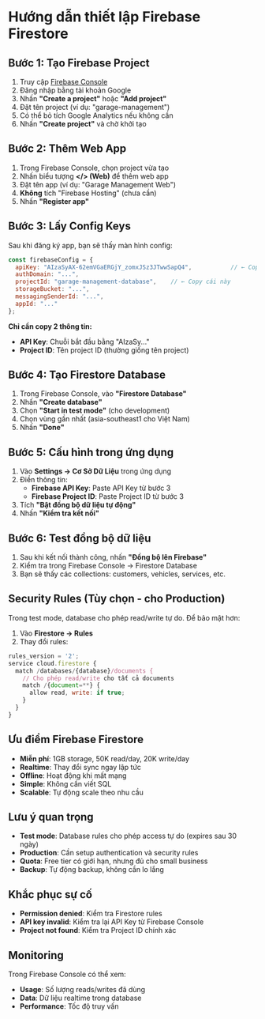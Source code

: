 # Hướng dẫn thiết lập Firebase Firestore

## Bước 1: Tạo Firebase Project
1. Truy cập [Firebase Console](https://console.firebase.google.com/)
2. Đăng nhập bằng tài khoản Google
3. Nhấn **"Create a project"** hoặc **"Add project"**
4. Đặt tên project (ví dụ: "garage-management")
5. Có thể bỏ tích Google Analytics nếu không cần
6. Nhấn **"Create project"** và chờ khởi tạo

## Bước 2: Thêm Web App
1. Trong Firebase Console, chọn project vừa tạo
2. Nhấn biểu tượng **</> (Web)** để thêm web app
3. Đặt tên app (ví dụ: "Garage Management Web")
4. **Không** tích "Firebase Hosting" (chưa cần)
5. Nhấn **"Register app"**

## Bước 3: Lấy Config Keys
Sau khi đăng ký app, bạn sẽ thấy màn hình config:
```javascript
const firebaseConfig = {
  apiKey: "AIzaSyAX-62emVGaERGjY_zomxJSz3JTwwSapQ4",           // ← Copy cái này
  authDomain: "...",
  projectId: "garage-management-database",    // ← Copy cái này
  storageBucket: "...",
  messagingSenderId: "...",
  appId: "..."
};
```

**Chỉ cần copy 2 thông tin:**
- **API Key**: Chuỗi bắt đầu bằng "AIzaSy..."
- **Project ID**: Tên project ID (thường giống tên project)

## Bước 4: Tạo Firestore Database
1. Trong Firebase Console, vào **"Firestore Database"**
2. Nhấn **"Create database"**
3. Chọn **"Start in test mode"** (cho development)
4. Chọn vùng gần nhất (asia-southeast1 cho Việt Nam)
5. Nhấn **"Done"**

## Bước 5: Cấu hình trong ứng dụng
1. Vào **Settings → Cơ Sở Dữ Liệu** trong ứng dụng
2. Điền thông tin:
   - **Firebase API Key**: Paste API Key từ bước 3
   - **Firebase Project ID**: Paste Project ID từ bước 3
3. Tích **"Bật đồng bộ dữ liệu tự động"**
4. Nhấn **"Kiểm tra kết nối"**

## Bước 6: Test đồng bộ dữ liệu
1. Sau khi kết nối thành công, nhấn **"Đồng bộ lên Firebase"**
2. Kiểm tra trong Firebase Console → Firestore Database
3. Bạn sẽ thấy các collections: customers, vehicles, services, etc.

## Security Rules (Tùy chọn - cho Production)
Trong test mode, database cho phép read/write tự do. Để bảo mật hơn:

1. Vào **Firestore → Rules**
2. Thay đổi rules:
```javascript
rules_version = '2';
service cloud.firestore {
  match /databases/{database}/documents {
    // Cho phép read/write cho tất cả documents
    match /{document=**} {
      allow read, write: if true;
    }
  }
}
```

## Ưu điểm Firebase Firestore
- **Miễn phí**: 1GB storage, 50K read/day, 20K write/day
- **Realtime**: Thay đổi sync ngay lập tức
- **Offline**: Hoạt động khi mất mạng
- **Simple**: Không cần viết SQL
- **Scalable**: Tự động scale theo nhu cầu

## Lưu ý quan trọng
- **Test mode**: Database rules cho phép access tự do (expires sau 30 ngày)
- **Production**: Cần setup authentication và security rules
- **Quota**: Free tier có giới hạn, nhưng đủ cho small business
- **Backup**: Tự động backup, không cần lo lắng

## Khắc phục sự cố
- **Permission denied**: Kiểm tra Firestore rules
- **API key invalid**: Kiểm tra lại API Key từ Firebase Console
- **Project not found**: Kiểm tra Project ID chính xác

## Monitoring
Trong Firebase Console có thể xem:
- **Usage**: Số lượng reads/writes đã dùng
- **Data**: Dữ liệu realtime trong database
- **Performance**: Tốc độ truy vấn